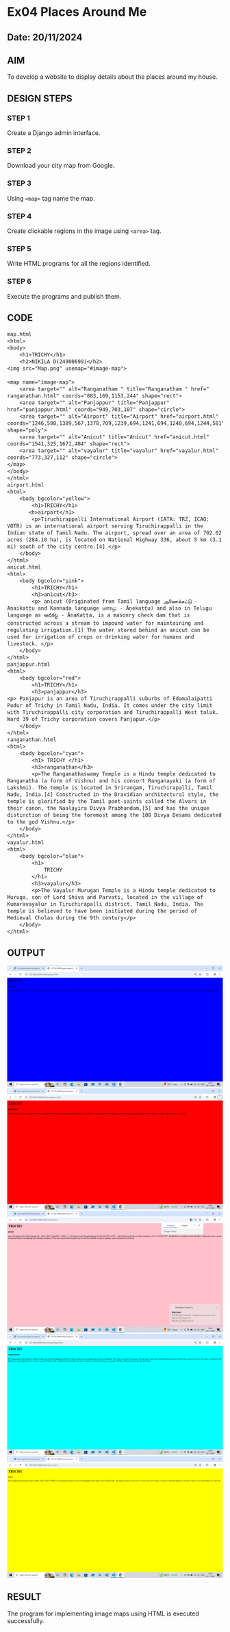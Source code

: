 # Ex04 Places Around Me
## Date: 20/11/2024

## AIM
To develop a website to display details about the places around my house.

## DESIGN STEPS

### STEP 1
Create a Django admin interface.

### STEP 2
Download your city map from Google.

### STEP 3
Using ```<map>``` tag name the map.

### STEP 4
Create clickable regions in the image using ```<area>``` tag.

### STEP 5
Write HTML programs for all the regions identified.

### STEP 6
Execute the programs and publish them.

## CODE
```
map.html
<html>
<body>
    <h1>TRICHY</h1>
    <h2>NIKILA D(24900699)</h2>
<img src="Map.png" usemap="#image-map">

<map name="image-map">
    <area target="" alt="Ranganatham " title="Ranganatham " href=" ranganathan.html" coords="883,169,1153,244" shape="rect">
    <area target="" alt="Panjappur" title="Panjappur" href="panjappur.html" coords="949,703,107" shape="circle">
    <area target="" alt="Airport" title="Airport" href="airport.html" coords="1246,580,1389,567,1378,709,1239,694,1241,694,1240,694,1244,581" shape="poly">
    <area target="" alt="Anicut" title="Anicut" href="anicut.html" coords="1541,325,1671,404" shape="rect">
    <area target="" alt="vayalur" title="vayalur" href="vayalur.html" coords="773,327,112" shape="circle">
</map>
</body>
</html>
airport.html
<html>
    <body bgcolor="yellow">
        <h1>TRICHY</h1>
       <h>airport</h1>
        <p>Tiruchirappalli International Airport (IATA: TRZ, ICAO: VOTR) is an international airport serving Tiruchirappalli in the Indian state of Tamil Nadu. The airport, spread over an area of 702.02 acres (284.10 ha), is located on National Highway 336, about 5 km (3.1 mi) south of the city centre.[4] </p>
    </body>
</html>
anicut.html
<html>
    <body bgcolor="pink">
        <h1>TRICHY</h1>
        <h3>anicut</h3>
        <p> anicut (Originated from Tamil language அணைக்கட்டு - Aṇaikaṭṭu and Kannada language ಆಣೆಕಟ್ಟು - Āṇekaṭṭu) and also in Telugu language as ఆనకట్ట - ÃnaKaṭṭa, is a masonry check dam that is constructed across a stream to impound water for maintaining and regulating irrigation.[1] The water stored behind an anicut can be used for irrigation of crops or drinking water for humans and livestock. </p>
    </body>
</html>
panjappur.html
<html>
    <body bgcolor="red">
        <h1>TRICHY</h1>
        <h3>panjappur</h3>
<p> Panjapur is an area of Tiruchirappalli suburbs of Edamalaipatti Pudur of Trichy in Tamil Nadu, India. It comes under the city limit with Tiruchirappalli city corporation and Tiruchirappalli West taluk. Ward 39 of Trichy corporation covers Panjapur.</p>
    </body>
</html>
ranganathan.html
<html>
    <body bgcolor="cyan">
        <h1> TRICHY </h1>
        <h3>ranganathan</h3>
        <p>The Ranganathaswamy Temple is a Hindu temple dedicated to Ranganatha (a form of Vishnu) and his consort Ranganayaki (a form of Lakshmi). The temple is located in Srirangam, Tiruchirapalli, Tamil Nadu, India.[4] Constructed in the Dravidian architectural style, the temple is glorified by the Tamil poet-saints called the Alvars in their canon, the Naalayira Divya Prabhandam,[5] and has the unique distinction of being the foremost among the 108 Divya Desams dedicated to the god Vishnu.</p>
    </body>
</html>
vayalur.html
<html>
    <body bgcolor="blue">
        <h1>
            TRICHY
        </h1>
        <h3>vayalur</h3>
        <p>The Vayalur Murugan Temple is a Hindu temple dedicated to Muruga, son of Lord Shiva and Parvati, located in the village of Kumaravayalur in Tiruchirapalli district, Tamil Nadu, India. The temple is believed to have been initiated during the period of Medieval Cholas during the 9th century</p>
    </body>
</html>
```

## OUTPUT
![alt text](mylu/mapapp/static/1.png)
![alt text](mylu/mapapp/static/3.png)
![alt text](mylu/mapapp/static/2.png)
![alt text](mylu/mapapp/static/4.png)
![alt text](mylu/mapapp/static/5.png)

## RESULT
The program for implementing image maps using HTML is executed successfully.
